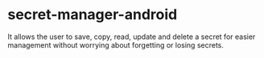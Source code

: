 # secret-manager-android
It allows the user to save, copy, read, update and delete a secret for easier management without worrying about forgetting or losing secrets.

